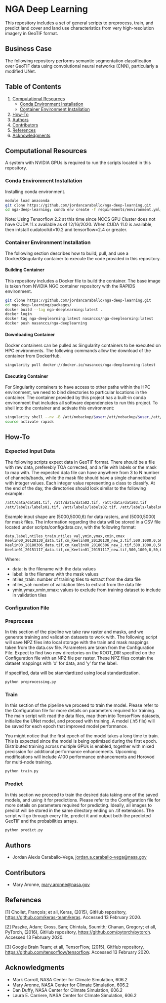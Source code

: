 # NGA Deep Learning

This repository includes a set of general scripts to preprocess, train, and predict
land cover and land use characteristics from very high-resolution imagery in GeoTIF format.

## Business Case

The following repository performs semantic segmentation classification over GeoTIF data using
convolutional neural networks (CNN), particularly a modified UNet.

## Table of Contents

1. [ Computational Resources ](#Computational_Resources)
   * [ Conda Environment Installation ](#Conda_Environment_Installation)
   * [ Container Environment Installation ](#Container_Environment_Installation)
2. [ How-To ](#How_To)
2. [ Authors ](#Authors)
3. [ Contributors ](#Contributors)
4. [ References ](#References)
5. [ Acknowledgments ](#Acknowledgments)

## Computational Resources <a name="Computational_Resources"></a>

A system with NVIDIA GPUs is required to run the scripts located in this repository.

### Conda Environment Installation <a name="Conda_Environment_Installation"></a>

Installing conda environment.

``` bash
module load anaconda
git clone https://github.com/jordancaraballo/nga-deep-learning.git
cd nga-deep-learning; conda env create -f requirements/environment.yml;
```

Note: Using Tensorflow 2.2 at this time since NCCS GPU Cluster does not have CUDA 11.x available as of 12/16/2020.
When CUDA 11.0 is available, then intstall cudatoolkit=10.2 and tensorflow=2.4 or greater.

### Container Environment Installation <a name="Container_Environment_Installation"></a>

The following section describes how to build, pull, and use a Docker/Singularity container to execute
the code provided in this repository.

#### Building Container

This repository includes a Docker file to build the container. The base image is taken from NVIDIA
NGC container repository with the RAPIDS environment.

```bash
git clone https://github.com/jordancaraballo/nga-deep-learning.git
cd nga-deep-learning/packages/
docker build --tag nga-deeplearning:latest .
docker login
docker tag nga-deeplearning:latest nasanccs/nga-deeplearning:latest
docker push nasanccs/nga-deeplearning
```

#### Downloading Container

Docker containers can be pulled as Singularity containers to be executed on HPC environments. The
following commands allow the download of the container from DockerHub.

```bash
singularity pull docker://docker.io/nasanccs/nga-deeplearning:latest
```

#### Executing Container

For Singularity containers to have access to other paths within the HPC environment, we need to bind
directories to particular locations in the container. The container provided by this project has a built-in
conda environment that includes all software dependencies to run this project. To shell into the container
and activate this environment:

```bash
singularity shell --nv -B /att/nobackup/$user:/att/nobackup/$user,/att/gpfsfs/atrepo01/ILAB:/att/gpfsfs/atrepo01/ILAB nga-deeplearning_latest.sif
source activate rapids
```

## How-To

### Expected Input Data

The following scripts expect data in GeoTIF format. There should be a file with raw data, preferebly TOA corrected, and a file with
labels or the mask to map with. The expected data file can have anywhere from 3 to N number of channels/bands, while the mask file should
have a single channel/band with integer values. Each integer value representing a class to classify. At the end of the day, the directories
should look similar to the following example:

```bash
/att/data/data01.tif, /att/data/data02.tif, /att/data/data03.tif
/att/labels/labels01.tif, /att/labels/labels02.tif, /att/labels/labels03.tif
```

Example input shape are (5000,5000,6) for data rasters, and (5000,5000) for mask files. The information regarding the data will be stored
in a CSV file located under scripts/config/data.csv, with the following format:

```bash
data,label,ntiles_train,ntiles_val,ymin,ymax,xmin,xmax
Keelin00_20120130_data.tif,cm_Keelin00_20120130_new_2.tif,500,1000,0,50,0,50
Keelin00_20180306_data.tif,cm_Keelin00_20180306_new_2.tif,500,1000,0,50,0,50
Keelin01_20151117_data.tif,cm_Keelin01_20151117_new.tif,500,1000,0,50,0,50
```

Where:

* data: is the filename with the data values
* label: is the filename with the mask values
* ntiles_train: number of training tiles to extract from the data file
* ntiles_val: number of validation tiles to extract from the data file
* ymin,ymax,xmin,xmax: values to exclude from training dataset to include in validation tiles

### Configuration File

### Preprocess

In this section of the pipeline we take raw raster and masks, and we generate training and validation
datasets to work with. The following script will save NPZ files into local storage with the train and mask
mappings taken from the data.csv file. Parameters are taken from the Configuration File. Expect to find two
new directories on the ROOT_DIR specified on the Configuration file with an NPZ file per raster. These NPZ
files contain the dataset mappings with 'x' for data, and 'y' for the label.

if specified, data will be stanrdardized using local standardization.

```bash
python preprocessing.py
```

### Train

In this section of the pipeline we proceed to train the model. Please refer to the Configuration file for more
details on parameters required for training. The main script will: read the data files, map them into TensorFlow
datasets, initialize the UNet model, and proceed with training. A model (.h5 file) will be saved for each epoch
that improved model performance.

You might notice that the first epoch of the model takes a long time to train. This is expected since the model
is being optimized during the first epoch. Distributed training across multiple GPUs is enabled, together with
mixed precission for additional performance enhancements. Upcoming modifications will include A100 performance
enhancements and Horovod for multi-node training.

```bash
python train.py
```

### Predict

In this section we proceed to train the desired data taking one of the saved models, and using it for predictions.
Please refer to the Configuration file for more details on parameters required for predicting. Ideally, all images to
predict will be stored in the same directory ending on .tif extensions. The script will go through every file, predict
it and output both the predicted GeoTIF and the probabilities arrays.

```bash
python predict.py
```

## Authors

* Jordan Alexis Caraballo-Vega, <jordan.a.caraballo-vega@nasa.gov>

## Contributors

* Mary Aronne, <mary.aronne@nasa.gov>

## References

[1] Chollet, François; et all, Keras, (2015), GitHub repository, https://github.com/keras-team/keras. Accessed 13 February 2020.

[2] Paszke, Adam; Gross, Sam; Chintala, Soumith; Chanan, Gregory; et all, PyTorch, (2016), GitHub repository, https://github.com/pytorch/pytorch. Accessed 13 February 2020.

[3] Google Brain Team; et all, TensorFlow, (2015), GitHub repository, https://github.com/tensorflow/tensorflow. Accessed 13 February 2020.

## Acknowledgments

* Mark Carroll, NASA Center for Climate Simulation, 606.2
* Mary Aronne, NASA Center for Climate Simulation, 606.2
* Dan Duffy, NASA Center for Climate Simulation, 606.2
* Laura E. Carriere, NASA Center for Climate Simulation, 606.2
